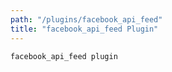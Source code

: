 ```yaml
---
path: "/plugins/facebook_api_feed"
title: "facebook_api_feed Plugin"
---
```

`facebook_api_feed plugin`
